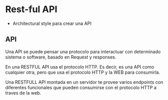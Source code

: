 # Rest-ful API

* Architectural style para crear una API

## API
 Una API se puede pensar una protocolo para interactuar con determinado sistema o software, basado en Request y responses.

En una RESTFUL API usa el protocolo HTTP. 
Es decir, es una API como cualquier otra, pero que usa el protocolo HTTP y la WEB para consumirla.

Una RESTFULL API montada en un servidor te provee varios endpoints con diferentes funcionales que pueden consumirse con el protocolo HTTP a traves de la web. 
